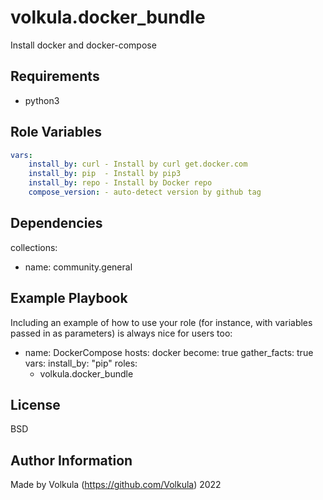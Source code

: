 volkula.docker_bundle
=========

Install docker and docker-compose

Requirements
------------

- python3

Role Variables
--------------

```yml
vars:
    install_by: curl - Install by curl get.docker.com
    install_by: pip  - Install by pip3
    install_by: repo - Install by Docker repo
    compose_version: - auto-detect version by github tag
```

Dependencies
------------

collections:
- name: community.general

Example Playbook
----------------

Including an example of how to use your role (for instance, with variables passed in as parameters) is always nice for users too:

- name: DockerCompose
  hosts: docker
  become: true
  gather_facts: true
  vars:
    install_by: "pip"
  roles:
    - volkula.docker_bundle


License
-------

BSD

Author Information
------------------

Made by Volkula (https://github.com/Volkula) 2022
